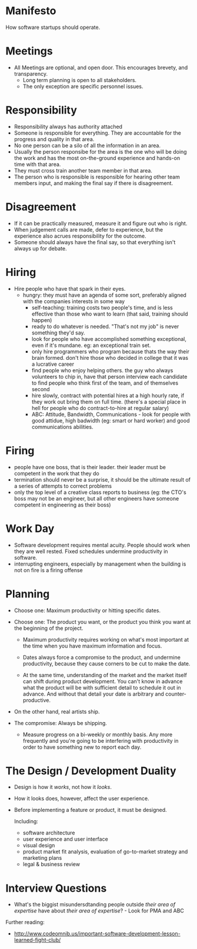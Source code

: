 Manifesto
=========

How software startups should operate.



Meetings
========

- All Meetings are optional, and open door.  This encourages brevety, and transparency.
  - Long term planning is open to all stakeholders.
  - The only exception are specific personnel issues.  

Responsibility
==============

  - Responsibility always has authority attached
  - Someone is responsible for everything.  They are accountable for the progress and quality in that area.  
  - No one person can be a silo of all the information in an area.  
  - Usually the person responsibe for the area is the one who will be doing the work and has the most on-the-ground   experience and hands-on time with that area.  
  - They must cross train another team member in that area.   
  - The person who is responsible is responsible for hearing other team members input, and making the final say if there is disagreement.

Disagreement
============

- If it can be practically measured, measure it and figure out who is right.
- When judgement calls are made, defer to experience, but the experience also acrues responsibility for the outcome.
- Someone should always have the final say, so that everything isn't always up for debate.

Hiring
======

- Hire people who have that spark in their eyes.
  - hungry: they must have an agenda of some sort, preferably aligned with the companies interests in some way
    - self-teaching: training costs two people's time, and is less effective than those who want to learn (that said, training should happen)
    - ready to do whatever is needed.  "That's not my job" is never something they'd say.
    - look for people who have accomplished something exceptional, even if it's mundane.  eg: an exceptional train set.
    - only hire programmers who program because thats the way their brain formed. don't hire those who decided in college that it was a lucrative career
    - find people who enjoy helping others. the guy who always volunteers to chip in, have that person interview each candidate to find people who think first of the team, and of themselves second
    - hire slowly, contract with potential hires at a high hourly rate, if they work out bring them on full time. (there's a special place in hell for people who do contract-to-hire at regular salary)
    - ABC: Attitude, Bandwidth, Communications - look for people with good attidue, high badwidth (eg: smart or hard worker) and good communications abilities. 

Firing
======

  - people have one boss, that is their leader. their leader must be competent in the work that they do
  - termination should never be a surprise, it should be the ultimate result of a series of attempts to correct problems
  - only the top level of a creative class reports to business (eg: the CTO's boss may not be an engineer, but all other
    engineers have someone competent in engineering as their boss)

Work Day
========

- Software development requires mental acuity.  People should work when they are well rested.  Fixed schedules undermine productivity in software. 
- interrupting engineers, especially by management when the building is not on fire is a firing offense
  
Planning
========

- Choose one: Maximum productivity or hitting specific dates.  
- Choose one: The product you want, or the product you think you want at the beginning of the project.
  
  - Maximum productivity requires working on what's most important at the time when you have maximum information and focus. 
  
  - Dates always force a compromise to the product, and undermine productivity, because they cause corners to be cut to make the date.
  
  - At the same time, understanding of the market and the market itself can shift during product development.  You can't know in advance what the product will be with sufficient detail to schedule it out in advance.  And without that detail your date is arbitrary and counter-productive.
  
- On the other hand, real artists ship. 
  
- The compromise: Always be shipping.
  
  - Measure progress on a bi-weekly or monthly basis. Any more frequently and you're going to be interfering with productivity in order to have something new to report each day.
  

The Design / Development Duality
================================

  - Design is how it *works*, not how it *looks*. 
  - How it looks does, however, affect the user experience.
  - Before implementing a feature or product, it must be designed.
  
    Including:
    - software architecture
    - user experience and user interface
    - visual design
    - product market fit analysis, evaluation of go-to-market strategy and marketing plans
    - legal & business review
  
Interview Questions
===================

- What's the biggist misundersdtanding people outside *their area of expertise* have about *their area of expertise*?  - Look for PMA and ABC

Further reading:
- http://www.codeomnib.us/important-software-development-lesson-learned-fight-club/
